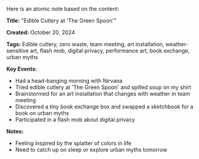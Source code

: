 Here is an atomic note based on the content:

**Title:** "Edible Cutlery at 'The Green Spoon'"

**Created:** October 20, 2024

**Tags:** Edible cutlery, zero waste, team meeting, art installation, weather-sensitive art, flash mob, digital privacy, performance art, book exchange, urban myths

**Key Events:**

* Had a head-banging morning with Nirvana
* Tried edible cutlery at 'The Green Spoon' and spilled soup on my shirt
* Brainstormed for an art installation that changes with weather in team meeting
* Discovered a tiny book exchange box and swapped a sketchbook for a book on urban myths
* Participated in a flash mob about digital privacy

**Notes:**

* Feeling inspired by the splatter of colors in life
* Need to catch up on sleep or explore urban myths tomorrow